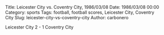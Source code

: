 Title: Leicester City vs. Coventry City, 1986/03/08
Date: 1986/03/08 00:00
Category: sports
Tags: football, football scores, Leicester City, Coventry City
Slug: leicester-city-vs-coventry-city
Author: carbonero


Leicester City 2 - 1 Coventry City
